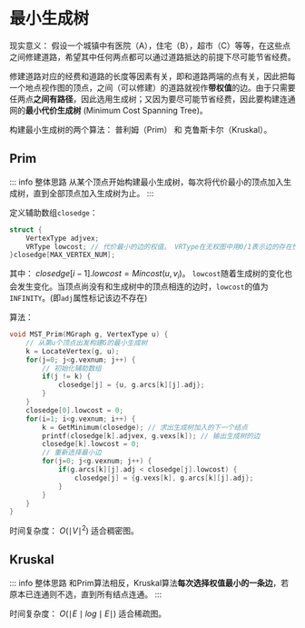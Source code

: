 # 最小生成树

现实意义： 假设一个城镇中有医院（A），住宅（B），超市（C）等等，在这些点之间修建道路，希望其中任何两点都可以通过道路抵达的前提下尽可能节省经费。 

修建道路对应的经费和道路的长度等因素有关，即和道路两端的点有关，因此把每一个地点视作图的顶点，之间（可以修建）的道路就视作**带权值**的边。由于只需要任两点**之间有路径**，因此选用生成树；又因为要尽可能节省经费，因此要构建连通网的**最小代价生成树** (Minimum Cost Spanning Tree)。


构建最小生成树的两个算法： 普利姆（Prim） 和 克鲁斯卡尔（Kruskal）。


## Prim
::: info 整体思路
从某个顶点开始构建最小生成树，每次将代价最小的顶点加入生成树，直到全部顶点加入生成树为止。
:::

定义辅助数组`closedge`：
```c
struct {
    VertexType adjvex;
    VRType lowcost; // 代价最小的边的权值。 VRType在无权图中用0/1表示边的存在性，在有权图中表示边的权值。
}closedge[MAX_VERTEX_NUM];
```
其中： $closedge[i-1].lowcost = Min{cost(u, v_i)}$。 `lowcost`随着生成树的变化也会发生变化。当顶点尚没有和生成树中的顶点相连的边时，`lowcost`的值为`INFINITY`。(即`adj`属性标记该边不存在)

算法：
```c
void MST_Prim(MGraph g, VertexType u) {
    // 从第u个顶点出发构建G的最小生成树
    k = LocateVertex(g, u);
    for(j=0; j<g.vexnum; j++) {
        // 初始化辅助数组
        if(j != k) {
            closedge[j] = {u, g.arcs[k][j].adj};
        }
    }
    closedge[0].lowcost = 0;
    for(i=1; i<g.vexnum; i++) {
        k = GetMinimum(closedge); // 求出生成树加入的下一个结点
        printf(closedge[k].adjvex, g.vexs[k]); // 输出生成树的边
        closedge[k].lowcost = 0;
        // 重新选择最小边
        for(j=0; j<g.vexnum; j++) {
            if(g.arcs[k][j].adj < closedge[j].lowcost) {
                closedge[j] = {g.vexs[k], g.arcs[k][j].adj};
            }
        }
    }
}
```


时间复杂度： $O({\mid V \mid}^2)$ 适合稠密图。


## Kruskal
::: info 整体思路
和Prim算法相反，Kruskal算法**每次选择权值最小的一条边**，若原本已连通则不选，直到所有结点连通。
:::

时间复杂度： $O(\mid E \mid log \mid E \mid)$ 适合稀疏图。